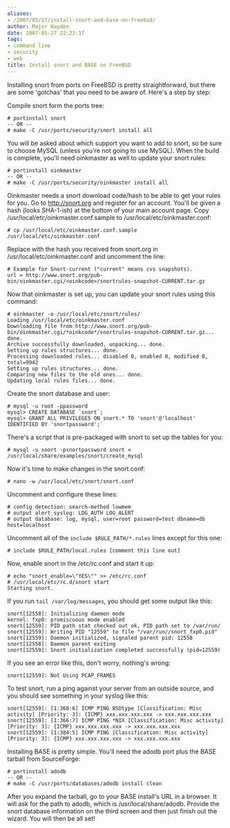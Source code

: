```yaml
---
aliases:
- /2007/05/27/install-snort-and-base-on-freebsd/
author: Major Hayden
date: 2007-05-27 22:23:17
tags:
- command line
- security
- web
title: Install snort and BASE on FreeBSD
---
```


Installing snort from ports on FreeBSD is pretty straightforward, but there are some 'gotchas' that you need to be aware of. Here's a step by step:

Compile snort form the ports tree:

```
# portinstall snort
-- OR --
# make -C /usr/ports/security/snort install all
```

You will be asked about which support you want to add to snort, so be sure to choose MySQL (unless you're not going to use MySQL). When the build is complete, you'll need oinkmaster as well to update your snort rules:

```
# portinstall oinkmaster
-- OR --
# make -C /usr/ports/security/oinkmaster install all
```

Oinkmaster needs a snort download code/hash to be able to get your rules for you. Go to <http://snort.org> and register for an account. You'll be given a hash (looks SHA-1-ish) at the bottom of your main account page. Copy /usr/local/etc/oinkmaster.conf.sample to /usr/local/etc/oinkmaster.conf:

```
# cp /usr/local/etc/oinkmaster.conf.sample /usr/local/etc/oinkmaster.conf
```

Replace **<oinkcode>** with the hash you received from snort.org in /usr/local/etc/oinkmaster.conf and uncomment the line:

```
# Example for Snort-current ("current" means cvs snapshots).
url = http://www.snort.org/pub-bin/oinkmaster.cgi/<oinkcode>/snortrules-snapshot-CURRENT.tar.gz
```

Now that oinkmaster is set up, you can update your snort rules using this command:

```
# oinkmaster -o /usr/local/etc/snort/rules/
Loading /usr/local/etc/oinkmaster.conf
Downloading file from http://www.snort.org/pub-bin/oinkmaster.cgi/*oinkcode*/snortrules-snapshot-CURRENT.tar.gz... done.
Archive successfully downloaded, unpacking... done.
Setting up rules structures... done.
Processing downloaded rules... disabled 0, enabled 0, modified 0, total=9942
Setting up rules structures... done.
Comparing new files to the old ones... done.
Updating local rules files... done.
```

Create the snort database and user:

```
# mysql -u root -ppassword
mysql> CREATE DATABASE `snort`;
mysql> GRANT ALL PRIVILEGES ON snort.* TO 'snort'@'localhost' IDENTIFIED BY 'snortpassword';`
```

There's a script that is pre-packaged with snort to set up the tables for you:

```
# mysql -u snort -psnortpassword snort < /usr/local/share/examples/snort/create_mysql
```

Now it's time to make changes in the snort.conf:

```
# nano -w /usr/local/etc/snort/snort.conf
```

Uncomment and configure these lines:

```
# config detection: search-method lowmem
# output alert_syslog: LOG_AUTH LOG_ALERT
# output database: log, mysql, user=root password=test dbname=db host=localhost
```

Uncomment all of the `include $RULE_PATH/*.rules` lines except for this one:

```
# include $RULE_PATH/local.rules [comment this line out]
```

Now, enable snort in the /etc/rc.conf and start it up:

```
# echo "snort_enable=\"YES\"" >> /etc/rc.conf
# /usr/local/etc/rc.d/snort start
Starting snort.
```

If you run `tail /var/log/messages`, you should get some output like this:

```
snort[12558]: Initializing daemon mode
kernel: fxp0: promiscuous mode enabled
snort[12559]: PID path stat checked out ok, PID path set to /var/run/
snort[12559]: Writing PID "12559" to file "/var/run//snort_fxp0.pid"
snort[12559]: Daemon initialized, signaled parent pid: 12558
snort[12558]: Daemon parent exiting
snort[12559]: Snort initialization completed successfully (pid=12559)
```

If you see an error like this, don't worry, nothing's wrong:

```
snort[12559]: Not Using PCAP_FRAMES
```

To test snort, run a ping against your server from an outside source, and you should see something in your syslog like this:

```
snort[12559]: [1:368:6] ICMP PING BSDtype [Classification: Misc activity] [Priority: 3]: {ICMP} xxx.xxx.xxx.xxx -> xxx.xxx.xxx.xxx
snort[12559]: [1:366:7] ICMP PING *NIX [Classification: Misc activity] [Priority: 3]: {ICMP} xxx.xxx.xxx.xxx -> xxx.xxx.xxx.xxx
snort[12559]: [1:384:5] ICMP PING [Classification: Misc activity] [Priority: 3]: {ICMP} xxx.xxx.xxx.xxx -> xxx.xxx.xxx.xxx
```

Installing BASE is pretty simple. You'll need the adodb port plus the BASE tarball from SourceForge:

```
# portinstall adodb
-- OR --
# make -C /usr/ports/databases/adodb install clean
```

After you expand the tarball, go to your BASE install's URL in a browser. It will ask for the path to adodb, which is /usr/local/share/adodb. Provide the snort database information on the third screen and then just finish out the wizard. You will then be all set!